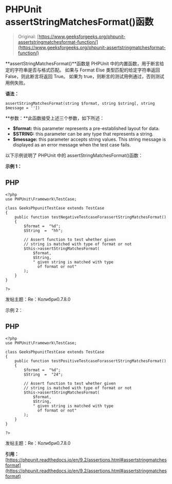 # PHPUnit assertStringMatchesFormat()函数

> Original: [https://www.geeksforgeeks.org/phpunit-assertstringmatchesformat-function/](https://www.geeksforgeeks.org/phpunit-assertstringmatchesformat-function/)

**assertStringMatchesFormat()**函数是 PHPUnit 中的内置函数，用于断言给定的字符串是否与格式匹配。 如果与 Format Else 类型匹配的给定字符串返回 False，则此断言将返回 True。 如果为 true，则断言的测试用例通过，否则测试用例失败。

**语法：**

```
assertStringMatchesFormat(string $format, string $string[, string $message = ''])

```

**参数：**此函数接受上述三个参数，如下所述：

*   **$format:** this parameter represents a pre-established layout for data.
*   **$STRING:** this parameter can be any type that represents a string.
*   **$message:** this parameter accepts string values. This string message is displayed as an error message when the test case fails.

以下示例说明了 PHPUnit 中的 assertStringMatchesFormat()函数：

**示例 1：**

## PHP

```
<?php 
use PHPUnit\Framework\TestCase; 

class GeeksPhpunitTestCase extends TestCase 
{ 
    public function testNegativeTestcaseForassertStringMatchesFormat()
    { 
        $format =  "%d"; 
        $String  =  "hh";

        // Assert function to test whether given 
        // string is matched with type of format or not
        $this->assertStringMatchesFormat(
            $format,
            $String,
            " given string is matched with type 
              of format or not"
        ); 
    } 
} 

?>
```

发帖主题：Re：Колибри0.7.8.0

示例 2：

## PHP

```
<?php 
use PHPUnit\Framework\TestCase; 

class GeeksPhpunitTestCase extends TestCase 
{ 
    public function testPositiveTestcaseForassertStringMatchesFormat()
    { 
        $format =  "%d"; 
        $String  =  "24";

        // Assert function to test whether given 
        // string is matched with type of format or not
        $this->assertStringMatchesFormat(
            $format,
            $String,
            " given string is matched with type 
              of format or not"
        ); 
    } 
} 

?>
```

发帖主题：Re：Колибри0.7.8.0

**引用：**[https://phpunit.readthedocs.io/en/9.2/assertions.html#assertstringmatchesformat](https://phpunit.readthedocs.io/en/9.2/assertions.html#assertstringmatchesformat)
